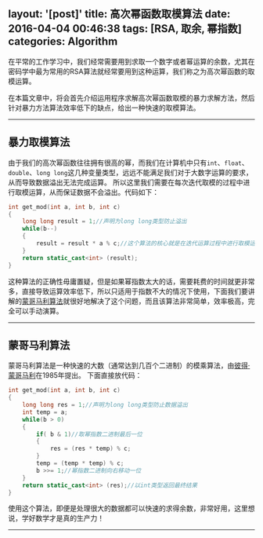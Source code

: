 layout: '[post]'
title: 高次幂函数取模算法
date: 2016-04-04 00:46:38
tags: [RSA, 取余, 幂指数]
categories: Algorithm 
---

在平常的工作学习中，我们经常需要用到求取一个数字或者幂运算的余数，尤其在密码学中最为常用的RSA算法就经常要用到这种运算，我们称之为高次幂函数的取模运算。

在本篇文章中，将会首先介绍运用程序求解高次幂函数取模的暴力求解方法，然后针对暴力方法算法效率低下的缺点，给出一种快速的取模算法。

---
<!-- more -->
## 暴力取模算法
由于我们的高次幂函数往往拥有很高的幂，而我们在计算机中只有`int`、`float`、`double`、`long long`这几种变量类型，远远不能满足我们对于大数字运算的要求，从而导致数据溢出无法完成运算。
所以这里我们需要在每次迭代取模的过程中进行取模运算，从而保证数据不会溢出。代码如下：

```c++
int get_mod(int a, int b, int c)
{
    long long result = 1;//声明为long long类型防止溢出
    while(b--)
    {
        result = result * a % c;//这个算法的核心就是在迭代运算过程中进行取模运算
    }
    return static_cast<int> (result);
}
```
这种算法的正确性毋庸置疑，但是如果幂指数太大的话，需要耗费的时间就更非常多，直接导致运算效率低下，所以只适用于指数不大的情况下使用，下面我们要讲解的[蒙哥马利算法][1]就很好地解决了这个问题，而且该算法非常简单，效率极高，完全可以手动演算。

---
## 蒙哥马利算法
蒙哥马利算法是一种快速的大数（通常达到几百个二进制）的模乘算法，由[彼得·蒙哥马利][2]在1985年提出。
下面直接放代码：
```c++
int get_mod(int a, int b, int c)
{
    long long res = 1;//声明为long long类型防止数据溢出
    int temp = a;
    while(b > 0)
    {
        if( b & 1)//取幂指数二进制最后一位
        {
            res = (res * temp) % c;
        }
        temp = (temp * temp) % c;
        b >>= 1;//幂指数二进制向右移动一位
    }
    return static_cast<int> (res);//以int类型返回最终结果
}
```
使用这个算法，即便是处理很大的数据都可以快速的求得余数，非常好用，这里想说，学好数学才是真的生产力！

---

  [1]: https://en.wikipedia.org/wiki/Montgomery_modular_multiplication
  [2]: https://en.wikipedia.org/wiki/Peter_Montgomery_%28mathematician%29

